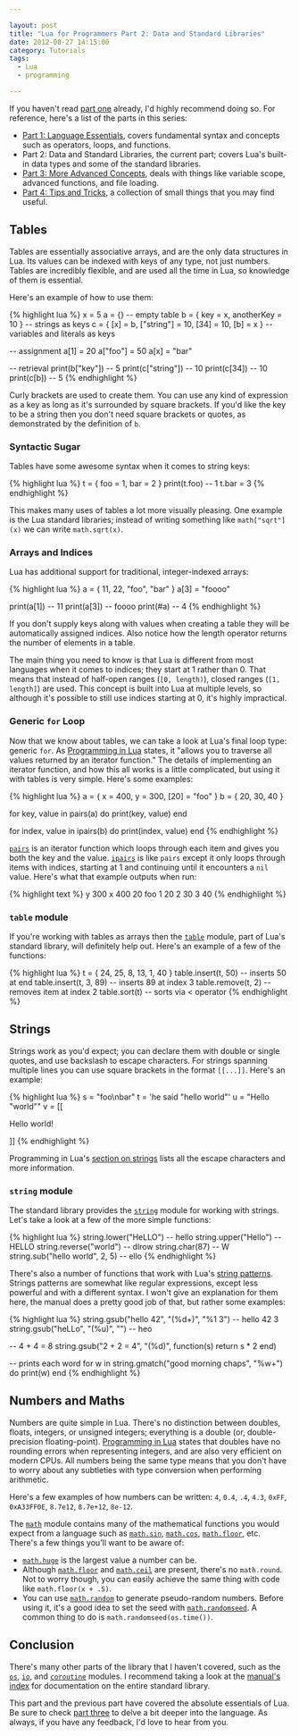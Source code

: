 ```yaml
---

layout: post
title: "Lua for Programmers Part 2: Data and Standard Libraries"
date: 2012-08-27 14:15:00
category: Tutorials
tags:
  - Lua
  - programming

---
```


If you haven't read [part one](/2012/08/27/lua-for-programmers-part-1) already, I'd highly recommend doing so. For reference, here's a list of the parts in this series:

* [Part 1: Language Essentials](/2012/08/27/lua-for-programmers-part-1), covers fundamental syntax and concepts such as operators, loops, and functions.
* Part 2: Data and Standard Libraries, the current part; covers Lua's built-in data types and some of the standard libraries.
* [Part 3: More Advanced Concepts](/2012/09/07/lua-for-programmers-part-3), deals with things like variable scope, advanced functions, and file loading.
* [Part 4: Tips and Tricks](/2012/09/09/lua-for-programmers-part-4), a collection of small things that you may find useful.

## Tables

Tables are essentially associative arrays, and are the only data structures in Lua. Its values can be indexed with keys of any type, not just numbers. Tables are incredibly flexible, and are used all the time in Lua, so knowledge of them is essential.

Here's an example of how to use them:

{% highlight lua %}
x = 5
a = {} -- empty table
b = { key = x, anotherKey = 10 } -- strings as keys
c = { [x] = b, ["string"] = 10, [34] = 10, [b] = x } -- variables and literals as keys

-- assignment
a[1] = 20
a["foo"] = 50
a[x] = "bar"

-- retrieval
print(b["key"]) -- 5
print(c["string"]) -- 10
print(c[34]) -- 10
print(c[b]) -- 5
{% endhighlight %}

Curly brackets are used to create them. You can use any kind of expression as a key as long as it's surrounded by square brackets. If you'd like the key to be a string then you don't need square brackets or quotes, as demonstrated by the definition of `b`.

### Syntactic Sugar

Tables have some awesome syntax when it comes to string keys:

{% highlight lua %}
t = { foo = 1, bar = 2 }
print(t.foo) -- 1
t.bar = 3
{% endhighlight %}

This makes many uses of tables a lot more visually pleasing. One example is the Lua standard libraries; instead of writing something like `math["sqrt"](x)` we can write `math.sqrt(x)`.

### Arrays and Indices

Lua has additional support for traditional, integer-indexed arrays:

{% highlight lua %}
a = { 11, 22, "foo", "bar" }
a[3] = "foooo"

print(a[1]) -- 11
print(a[3]) -- foooo
print(#a) -- 4
{% endhighlight %}

If you don't supply keys along with values when creating a table they will be automatically assigned indices. Also notice how the length operator returns the number of elements in a table.

The main thing you need to know is that Lua is different from most languages when it comes to indices; they start at 1 rather than 0. That means that instead of half-open ranges (`[0, length)`), closed ranges (`[1, length]`) are used. This concept is built into Lua at multiple levels, so although it's possible to still use indices starting at 0, it's highly impractical.

### Generic `for` Loop

Now that we know about tables, we can take a look at Lua's final loop type: generic `for`. As [Programming in Lua](http://www.lua.org/pil/4.3.5.html) states, it "allows you to traverse all values returned by an iterator function." The details of implementing an iterator function, and how this all works is a little complicated, but using it with tables is very simple. Here's some examples:

{% highlight lua %}
a = { x = 400, y = 300, [20] = "foo" }
b = { 20, 30, 40 }

for key, value in pairs(a) do
  print(key, value)
end

for index, value in ipairs(b) do
  print(index, value)
end
{% endhighlight %}

[`pairs`](http://www.lua.org/manual/5.1/manual.html#pdf-pairs) is an iterator function which loops through each item and gives you both the key and the value. [`ipairs`](http://www.lua.org/manual/5.1/manual.html#pdf-ipairs) is like `pairs` except it only loops through items with indices, starting at 1 and continuing until it encounters a `nil` value. Here's what that example outputs when run:

{% highlight text %}
y    300
x    400
20   foo
1    20
2    30
3    40
{% endhighlight %}

### `table` module

If you're working with tables as arrays then the [`table`](http://www.lua.org/manual/5.1/manual.html#5.5) module, part of Lua's standard library, will definitely help out. Here's an example of a few of the functions:

{% highlight lua %}
t = { 24, 25, 8, 13, 1, 40 }
table.insert(t, 50) -- inserts 50 at end
table.insert(t, 3, 89) -- inserts 89 at index 3
table.remove(t, 2) -- removes item at index 2
table.sort(t) -- sorts via < operator 
{% endhighlight %}

## Strings

Strings work as you'd expect; you can declare them with double or single quotes, and use backslash to escape characters. For strings spanning multiple lines you can use square brackets in the format `[[...]]`. Here's an example:

{% highlight lua %}
s = "foo\nbar"
t = 'he said "hello world"'
u = "Hello \"world\""
v = [[
<html>
  <body>
    <p>Hello world!</p>
  </body>
</html>
]]
{% endhighlight %}

Programming in Lua's [section on strings](http://www.lua.org/pil/2.4.html) lists all the escape characters and more information.

### `string` module

The standard library provides the [`string`](http://www.lua.org/manual/5.1/manual.html#5.4) module for working with strings. Let's take a look at a few of the more simple functions:

{% highlight lua %}
string.lower("HeLLO") -- hello
string.upper("Hello") -- HELLO
string.reverse("world") -- dlrow
string.char(87) -- W
string.sub("hello world", 2, 5) -- ello
{% endhighlight %}

There's also a number of functions that work with Lua's [string patterns](http://www.lua.org/manual/5.1/manual.html#5.4.1). Strings patterns are somewhat like regular expressions, except less powerful and with a different syntax. I won't give an explanation for them here, the manual does a pretty good job of that, but rather some examples:

{% highlight lua %}
string.gsub("hello 42", "(%d+)", "%1 3") -- hello 42 3
string.gsub("heLLo", "(%u)", "") -- heo

-- 4 + 4 = 8
string.gsub("2 + 2 = 4", "(%d)", function(s)
  return s * 2
end)

-- prints each word
for w in string.gmatch("good morning chaps", "%w+") do
  print(w)
end
{% endhighlight %}

## Numbers and Maths

Numbers are quite simple in Lua. There's no distinction between doubles, floats, integers, or unsigned integers; everything is a double (or, double-precision floating-point). [Programming in Lua](http://www.lua.org/pil/2.3.html) states that doubles have no rounding errors when representing integers, and are also very efficient on modern CPUs. All numbers being the same type means that you don't have to worry about any subtleties with type conversion when performing arithmetic.

Here's a few examples of how numbers can be written: `4`, `0.4`, `.4`, `4.3`, `0xFF`, `0xA33FF0E`, `8.7e12`, `8.7e+12`, `8e-12`.

The [`math`](http://www.lua.org/manual/5.1/manual.html#5.6) module contains many of the mathematical functions you would expect from a language such as [`math.sin`](http://www.lua.org/manual/5.1/manual.html#pdf-math.sin), [`math.cos`](http://www.lua.org/manual/5.1/manual.html#pdf-math.cos), [`math.floor`](http://www.lua.org/manual/5.1/manual.html#pdf-math.floor), etc. There's a few things you'll want to be aware of:

* [`math.huge`](http://www.lua.org/manual/5.1/manual.html#pdf-math.huge) is the largest value a number can be.
* Although [`math.floor`](http://www.lua.org/manual/5.1/manual.html#pdf-math.floor) and [`math.ceil`](http://www.lua.org/manual/5.1/manual.html#pdf-math.ceil) are present, there's no `math.round`. Not to worry though, you can easily achieve the same thing with code like `math.floor(x + .5)`.
* You can use [`math.random`](http://www.lua.org/manual/5.1/manual.html#pdf-math.random) to generate pseudo-random numbers. Before using it, it's a good idea to set the seed with [`math.randomseed`](http://www.lua.org/manual/5.1/manual.html#pdf-math.randomseed). A common thing to do is `math.randomseed(os.time())`.

## Conclusion

There's many other parts of the library that I haven't covered, such as the [`os`](http://www.lua.org/manual/5.1/manual.html#5.8), [`io`](http://www.lua.org/manual/5.1/manual.html#5.7), and [`coroutine`](http://www.lua.org/manual/5.1/manual.html#5.2) modules. I recommend taking a look at the [manual's index](http://www.lua.org/manual/5.1/index.html#index) for documentation on the entire standard library.

This part and the previous part have covered the absolute essentials of Lua. Be sure to check [part three](/2012/09/07/lua-for-programmers-part-3) to delve a bit deeper into the language. As always, if you have any feedback, I'd love to hear from you.

